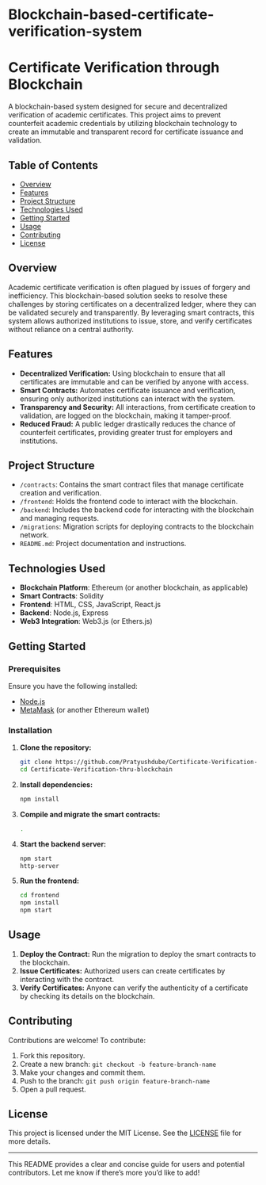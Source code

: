 # Blockchain-based-certificate-verification-system

# Certificate Verification through Blockchain

A blockchain-based system designed for secure and decentralized verification of academic certificates. This project aims to prevent counterfeit academic credentials by utilizing blockchain technology to create an immutable and transparent record for certificate issuance and validation.

## Table of Contents

- [Overview](#overview)
- [Features](#features)
- [Project Structure](#project-structure)
- [Technologies Used](#technologies-used)
- [Getting Started](#getting-started)
- [Usage](#usage)
- [Contributing](#contributing)
- [License](#license)

## Overview

Academic certificate verification is often plagued by issues of forgery and inefficiency. This blockchain-based solution seeks to resolve these challenges by storing certificates on a decentralized ledger, where they can be validated securely and transparently. By leveraging smart contracts, this system allows authorized institutions to issue, store, and verify certificates without reliance on a central authority.

## Features

- **Decentralized Verification:** Using blockchain to ensure that all certificates are immutable and can be verified by anyone with access.
- **Smart Contracts:** Automates certificate issuance and verification, ensuring only authorized institutions can interact with the system.
- **Transparency and Security:** All interactions, from certificate creation to validation, are logged on the blockchain, making it tamper-proof.
- **Reduced Fraud:** A public ledger drastically reduces the chance of counterfeit certificates, providing greater trust for employers and institutions.

## Project Structure

- `/contracts`: Contains the smart contract files that manage certificate creation and verification.
- `/frontend`: Holds the frontend code to interact with the blockchain.
- `/backend`: Includes the backend code for interacting with the blockchain and managing requests.
- `/migrations`: Migration scripts for deploying contracts to the blockchain network.
- `README.md`: Project documentation and instructions.

## Technologies Used

- **Blockchain Platform**: Ethereum (or another blockchain, as applicable)
- **Smart Contracts**: Solidity
- **Frontend**: HTML, CSS, JavaScript, React.js
- **Backend**: Node.js, Express
- **Web3 Integration**: Web3.js (or Ethers.js)

## Getting Started

### Prerequisites

Ensure you have the following installed:

- [Node.js](https://nodejs.org/)
- [MetaMask](https://metamask.io/) (or another Ethereum wallet)

### Installation

1. **Clone the repository:**

   ```bash
   git clone https://github.com/Pratyushdube/Certificate-Verification-thru-blockchain.git
   cd Certificate-Verification-thru-blockchain
   ```

2. **Install dependencies:**

   ```bash
   npm install
   ```

3. **Compile and migrate the smart contracts:**

   ```bash
   .
   ```

4. **Start the backend server:**

   ```bash
   npm start
   http-server
   ```

5. **Run the frontend:**

   ```bash
   cd frontend
   npm install
   npm start
   ```

## Usage

1. **Deploy the Contract:** Run the migration to deploy the smart contracts to the blockchain.
2. **Issue Certificates:** Authorized users can create certificates by interacting with the contract.
3. **Verify Certificates:** Anyone can verify the authenticity of a certificate by checking its details on the blockchain.

## Contributing

Contributions are welcome! To contribute:

1. Fork this repository.
2. Create a new branch: `git checkout -b feature-branch-name`
3. Make your changes and commit them.
4. Push to the branch: `git push origin feature-branch-name`
5. Open a pull request.

## License

This project is licensed under the MIT License. See the [LICENSE](LICENSE) file for more details.

--- 

This README provides a clear and concise guide for users and potential contributors. Let me know if there’s more you’d like to add!
